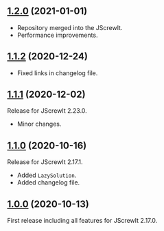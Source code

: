 <a name="1.2.0"></a>
## [1.2.0](https://github.com/fasttime/novem/releases/tag/1.2.0) (2021-01-01)

* Repository merged into the JScrewIt.
* Performance improvements.

<a name="1.1.2"></a>
## [1.1.2](https://github.com/fasttime/novem/releases/tag/1.1.2) (2020-12-24)

* Fixed links in changelog file.

<a name="1.1.1"></a>
## [1.1.1](https://github.com/fasttime/novem/releases/tag/1.1.1) (2020-12-02)

Release for JScrewIt 2.23.0.
* Minor changes.

<a name="1.1.0"></a>
## [1.1.0](https://github.com/fasttime/novem/releases/tag/1.1.0) (2020-10-16)

Release for JScrewIt 2.17.1.
* Added `LazySolution`.
* Added changelog file.

<a name="1.0.0"></a>
## [1.0.0](https://github.com/fasttime/novem/releases/tag/1.0.0) (2020-10-13)

First release including all features for JScrewIt 2.17.0.
